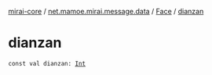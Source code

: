 [mirai-core](../../index.md) / [net.mamoe.mirai.message.data](../index.md) / [Face](index.md) / [dianzan](./dianzan.md)

# dianzan

`const val dianzan: `[`Int`](https://kotlinlang.org/api/latest/jvm/stdlib/kotlin/-int/index.html)
